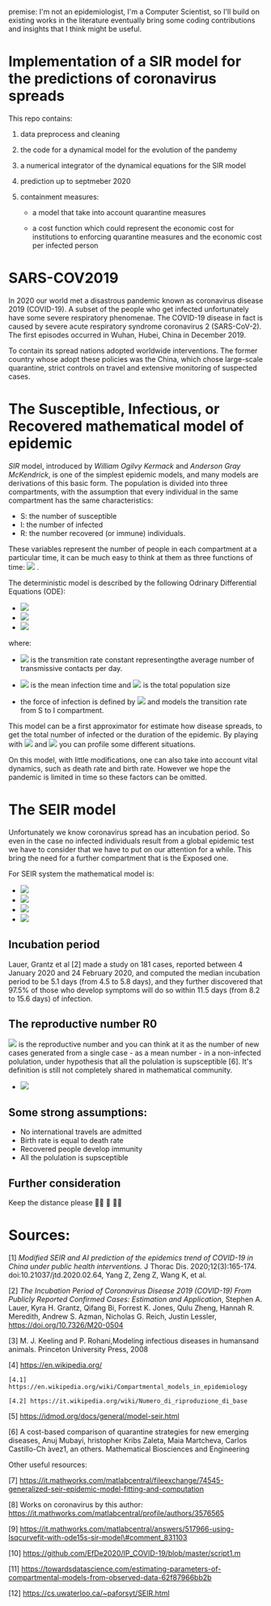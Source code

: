premise:
I'm not an epidemiologist, I'm a Computer Scientist, so I'll build on existing works in the literature eventually bring some coding contributions and insights that I think might be useful.

# Implementation of a SIR model for the predictions of coronavirus spreads
This repo contains:

1) data preprocess and cleaning
2) the code for a dynamical model for the evolution of the pandemy
3) a numerical integrator of the dynamical equations for the SIR model
4) prediction up to septmeber 2020
5) containment measures:

   - a model that take into account quarantine measures

   - a cost function which could represent the economic cost for institutions to enforcing quarantine measures and the economic cost per infected person

   <!-- - optimal strategies to minimize the total economic cost of the epidemic.-->


# SARS-COV2019

In 2020 our world met a disastrous pandemic known as coronavirus disease 2019 (COVID-19). 
A subset of the people who get infected unfortunately have some severe respiratory phenomenae. 
The COVID-19 disease in fact is caused by severe acute respiratory syndrome coronavirus 2 (SARS-CoV-2).
The first episodes occurred in Wuhan, Hubei, China in December 2019.

To contain its spread nations adopted worldwide interventions. The former country whose adopt these policies was the China, which chose large-scale quarantine, strict controls on travel and extensive monitoring of suspected cases. 

# The Susceptible, Infectious, or Recovered mathematical model of epidemic

*SIR* model, introduced by _William Ogilvy Kermack_ and _Anderson Gray McKendrick_, is one of the simplest epidemic models, and many models are derivations of this basic form. The population is divided into three compartments, with the assumption that every individual in the same compartment has the same characteristics: 
- S: the number of susceptible
- I: the number of infected
- R: the number recovered (or immune) individuals.

These variables represent the number of people in each compartment at a particular time, it can be much easy to think at them as three functions of time:
<img src="https://latex.codecogs.com/gif.latex?{S(t),{\,}I(t),{\,}R(t)}" /> .

The deterministic model is described by the following Odrinary Differential Equations (ODE):

- <img src="https://latex.codecogs.com/gif.latex?\frac{dS}{dt}=-\frac{{\beta}IS}{N}" /> 
- <img src="https://latex.codecogs.com/gif.latex?\frac{dI}{dt}=\frac{{\beta}IS}{N}-{\gamma}I" /> 
- <img src="https://latex.codecogs.com/gif.latex?\frac{dR}{dt}=-{\gamma}I" /> 

where:
- <img src="https://latex.codecogs.com/gif.latex?{\beta}"/> is the transmition rate constant representingthe average number of transmissive contacts per day.
- <img src="https://latex.codecogs.com/gif.latex?\frac{1}{\gamma}"/>  is the mean infection time and <img src="https://latex.codecogs.com/gif.latex?N"/>  is the total population size

- the force of infection is defined by <img src="https://latex.codecogs.com/gif.latex?{{\beta}I}"/> and models the transition rate from S to I compartment.

This model can be a first approximator for estimate how disease spreads, to get the total number of infected or the duration of the epidemic. By playing with <img src="https://latex.codecogs.com/gif.latex?{\beta}"/> and <img src="https://latex.codecogs.com/gif.latex?\gamma"/> you can profile some different situations.


On this model, with little modifications, one can also take into account vital dynamics, such as death rate and birth rate. However we hope the pandemic is limited in time so these factors can be omitted.

# The SEIR model

Unfortunately we know coronavirus spread has an incubation period. So even in the case no infected individuals result from a global epidemic test we have to consider that we have to put on our attention for a while. This bring the need for a further compartment that is the Exposed one.

For SEIR system the mathematical model is:

- <img src="https://latex.codecogs.com/gif.latex?\frac{dS}{dt}=-\frac{{\beta}IS}{N}" /> 
- <img src="https://latex.codecogs.com/gif.latex?\frac{dE}{dt}=\frac{{\beta}IS}{N}-{{\sigma}E}" /> 
- <img src="https://latex.codecogs.com/gif.latex?\frac{dI}{dt}={{\sigma}E}-{\gamma}I" /> 
- <img src="https://latex.codecogs.com/gif.latex?\frac{dR}{dt}={\gamma}I" /> 

## Incubation period
Lauer, Grantz et al [2] made a study on 181 cases, reported between 4 January 2020 and 24 February 2020,  and computed the median incubation period to be 5.1 days (from 4.5 to 5.8 days), and they further discovered that 97.5% of those who develop symptoms will do so within 11.5 days (from 8.2 to 15.6 days) of infection. 

## The reproductive number R0
<img src="https://latex.codecogs.com/gif.latex?{R_{0}}" />  is the reproductive number and you can think at it as the number of new cases generated from a single case - as a mean number - in a non-infected polulation, under hypothesis that all the polulation is supsceptible [6]. It's definition is still not completely shared in mathematical community.

- <img src="https://latex.codecogs.com/gif.latex?{R_{0}=\frac{\beta}{\gamma}}" /> 


## Some strong assumptions:
- No international travels are admitted
- Birth rate is equal to death rate
- Recovered people develop immunity
- All the polulation is supsceptible

## Further consideration
Keep the distance please  :frowning_man: :straight_ruler: :frowning_man:

# Sources:
[1] _Modified SEIR and AI prediction of the epidemics trend of COVID-19 in China under public health interventions._ J Thorac Dis. 2020;12(3):165-174. doi:10.21037/jtd.2020.02.64,  Yang Z, Zeng Z, Wang K, et al.

[2] _The Incubation Period of Coronavirus Disease 2019 (COVID-19) From Publicly Reported Confirmed Cases: Estimation and Application_, Stephen A. Lauer, Kyra H. Grantz, Qifang Bi, Forrest K. Jones, Qulu Zheng, Hannah R. Meredith, Andrew S. Azman, Nicholas G. Reich, Justin Lessler, https://doi.org/10.7326/M20-0504

[3] M.  J.  Keeling  and  P.  Rohani,Modeling  infectious  diseases  in  humansand animals.    Princeton University Press, 2008

[4] https://en.wikipedia.org/

    [4.1] https://en.wikipedia.org/wiki/Compartmental_models_in_epidemiology
    
    [4.2] https://it.wikipedia.org/wiki/Numero_di_riproduzione_di_base

[5] https://idmod.org/docs/general/model-seir.html

[6] A cost-based comparison of quarantine strategies for new emerging diseases, Anuj Mubayi, hristopher Kribs Zaleta, Maia Martcheva, Carlos Castillo-Ch ́avez1,
an others. Mathematical Biosciences and Engineering 

Other useful resources:

 [7] https://it.mathworks.com/matlabcentral/fileexchange/74545-generalized-seir-epidemic-model-fitting-and-computation
    
 [8] Works on coronavirus by this author: https://it.mathworks.com/matlabcentral/profile/authors/3576565
    
 [9] https://it.mathworks.com/matlabcentral/answers/517966-using-lsqcurvefit-with-ode15s-sir-model\#comment_831103
    
 [10] https://github.com/EfDe2020/IP_COVID-19/blob/master/script1.m
    
 [11] https://towardsdatascience.com/estimating-parameters-of-compartmental-models-from-observed-data-62f87966bb2b
    
 [12] https://cs.uwaterloo.ca/~paforsyt/SEIR.html
